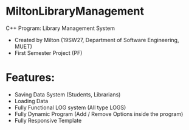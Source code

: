 # MiltonLibraryManagement
C++ Program: Library Management System
- Created by Milton (19SW27, Department of Software Engineering, MUET)
- First Semester Project (PF)

# Features:
- Saving Data System (Students, Librarians)
- Loading Data
- Fully Functional LOG system (All type LOGS)
- Fully Dynamic Program (Add / Remove Options inside the program)
- Fully Responsive Template
